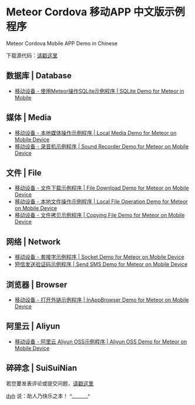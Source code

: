 # Meteor Cordova 移动APP 中文版示例程序

Meteor Cordova Mobile APP Demo in Chinese

下载源代码：[请戳这里](https://github.com/MeteorChina/MeteorDemo/archive/master.zip)


## 数据库 | Database

- [移动设备 - 使用Meteor操作SQLite示例程序 | SQLite Demo for Meteor in Mobile](SQLiteDemo/) 


## 媒体 | Media

- [移动设备 - 本地媒体操作示例程序 | Local Media Demo for Meteor on Mobile Device](LocalMediaDemo/)
- [移动设备 - 录音机示例程序 | Sound Recorder Demo for Meteor on Mobile Device](SoundRecorderDemo/)


## 文件 | File

- [移动设备 - 文件下载示例程序 | File Download Demo for Meteor on Mobile Device](DownloadFileDemo/)
- [移动设备 - 本地文件操作示例程序 | Local File Operation Demo for Meteor on Mobile Device](FileOperationDemo/)
- [移动设备 - 文件拷贝示例程序 | Copying File Demo for Meteor on Mobile Device](CopyFileDemo/)


## 网络 | Network

- [移动设备 - 套接字示例程序 | Socket Demo for Meteor on Mobile Device](SocketDemo/)
- [短信发送验证码示例程序 | Send SMS Demo for Meteor on Mobile Device](SendSMSDemo/)


## 浏览器 | Browser

- [移动设备 - 打开外链示例程序 | InAppBrowser Demo for Meteor on Mobile Device](InAppBrowserDemo/)


## 阿里云 | Aliyun

- [移动设备 - 阿里云 Aliyun OSS示例程序 | Aliyun OSS Demo for Meteor on Mobile Device](AliyunOSSDemo/)



## 碎碎念 | SuiSuiNian

若您要发表评论或提交问题，[请戳这里](https://github.com/MeteorChina/MeteorDemo/issues)

[dyh](https://github.com/dyh) 说：助人乃快乐之本！  ^_______^
